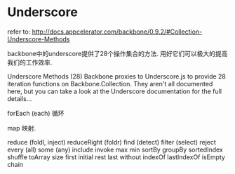 # Underscore

refer to:  http://docs.appcelerator.com/backbone/0.9.2/#Collection-Underscore-Methods

backbone中的underscore提供了28个操作集合的方法.  用好它们可以极大的提高我们的工作效率.

Underscore Methods (28)
Backbone proxies to Underscore.js to provide 28 iteration functions on Backbone.Collection. They aren't all documented here, but you can take a look at the Underscore documentation for the full details…

forEach (each)  循环

map   映射.

reduce (foldl, inject)
reduceRight (foldr)
find (detect)
filter (select)
reject
every (all)
some (any)
include
invoke
max
min
sortBy
groupBy
sortedIndex
shuffle
toArray
size
first
initial
rest
last
without
indexOf
lastIndexOf
isEmpty
chain
